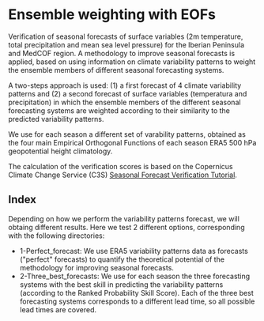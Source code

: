# Ensemble weighting with EOFs

Verification of seasonal forecasts of surface variables (2m temperature, total precipitation and mean sea level pressure) for the Iberian Peninsula and MedCOF region. A methodology to improve seasonal forecasts is applied, based on using information on climate variability patterns to weight the ensemble members of different seasonal forecasting systems.

A two-steps approach is used: (1) a first forecast of 4 climate variability patterns and (2) a second forecast of surface variables (temperatura and precipitation) in which the ensemble members of the different seasonal forecasting systems are weighted according to their similarity to the predicted variability patterns.

We use for each season a different set of varability patterns, obtained as the four main Empirical Orthogonal Functions of each season ERA5 500 hPa geopotential height climatology.

The calculation of the verification scores is based on the Copernicus Climate Change Service (C3S) [Seasonal Forecast Verification Tutorial](https://ecmwf-projects.github.io/copernicus-training-c3s/sf-verification.html).

## Index

Depending on how we perform the variability patterns forecast, we will obtaing different results. Here we test 2 different options, corresponding with the following directories:

* 1-Perfect_forecast: We use ERA5 variability patterns data as forecasts ("perfect" forecasts) to quantify the theoretical potential of the methodology for improving seasonal forecasts.
* 2-Three_best_forecasts: We use for each season the three forecasting systems with the best skill in predicting the variability patterns (according to the Ranked Probability Skill Score). Each of the three best forecasting systems corresponds to a different lead time, so all possible lead times are covered.
